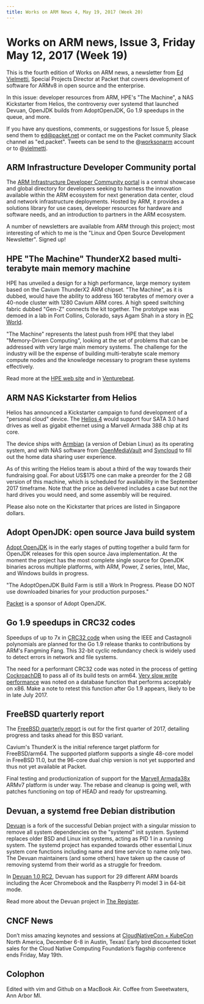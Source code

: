 ```yaml
---
title: Works on ARM News 4, May 19, 2017 (Week 20)
---
```

# Works on ARM news, Issue 3, Friday May 12, 2017 (Week 19)

This is the fourth edition of Works on ARM news, a newsletter
from [Ed Vielmetti], Special Projects Director at Packet that covers development of
software for ARMv8 in open source and the enterprise.

[Ed Vielmetti]:https://www.packet.net/about/ed-vielmetti/

In this issue: 
developer resources from ARM,
HPE's "The Machine", 
a NAS Kickstarter from Helios,
the controversy over systemd that launched Devuan, 
OpenJDK builds from AdoptOpenJDK, 
Go 1.9 speedups in the queue,
and more.

If you have any questions, comments, or suggestions for Issue 5, please 
send them to ed@packet.net or contact me on the Packet community Slack
channel as "ed.packet". Tweets can be send to the @[worksonarm] account
or to @[vielmetti].

[worksonarm]:https://twitter.com/worksonarm
[vielmetti]:https://twitter.com/vielmetti

## ARM Infrastructure Developer Community portal

[ARM Infrastructure Developer Community portal]:https://developer.arm.com/markets/infrastructure/arm-infrastructure-developer-community/developer-resources

The [ARM Infrastructure Developer Community portal] is a central
showcase and global directory for developers seeking to harness the
innovation available within the ARM ecosystem for next generation
data center, cloud and network infrastructure deployments.
Hosted by ARM, it provides a solutions library for use cases,
developer resources for hardware and software needs, and 
an introduction to partners in the ARM ecosystem.

A number of newsletters are available from ARM through
this project; most interesting of which to me is the
"Linux and Open Source Development Newsletter".
Signed up!

## HPE "The Machine" ThunderX2 based multi-terabyte main memory machine

[Venturebeat]:https://venturebeat.com/2017/05/16/hp-enterprise-unveils-single-memory-160-terabyte-computer-the-machine/
[HPE web site]:https://news.hpe.com/content-hub/memory-driven-computing/
[PC World]:http://www.pcworld.com/article/3197054/hardware/hpe-shows-off-the-machine-prototype-without-memistors.html

HPE has unveiled a design for a high performance, large memory
system based on the Cavium ThunderX2 ARM chipset. "The Machine",
as it is dubbed, would have the ability to address 160 terabytes
of memory over a 40-node cluster with 1280 Cavium ARM cores. A
high speed switching fabric dubbed "Gen-Z" connects the kit together.
The prototype was demoed in a lab in Fort Collins, Colorado, says
Agam Shah in a story in [PC World].

"The Machine" represents the latest push from HPE that they label
"Memory-Driven Computing", looking at the set of problems
that can be addressed with very large main memory systems.
The challenge for the industry will be the expense of 
building multi-terabyte scale memory compute nodes and the
knowledge necessary to program these systems effectively.

Read more at the [HPE web site] and in [Venturebeat].

## ARM NAS Kickstarter from Helios

[Helios 4]:https://www.kickstarter.com/projects/helios4/helios4-personal-cloud-the-worlds-1st-open-source?ref=woa4

Helios has announced a Kickstarter campaign to fund development
of a "personal cloud" device. The [Helios 4] would support four
SATA 3.0 hard drives as well as gigabit ethernet using a Marvell Armada 388
chip at its core. 

The device ships with [Armbian] (a version of Debian Linux) as its
operating system, and with NAS software from [OpenMediaVault]
and [Syncloud] to fill out the home data sharing user experience.

[Armbian]:https://www.armbian.com/
[OpenMediaVault]:http://www.openmediavault.org/
[Syncloud]:http://syncloud.org/

As of this writing the Helios team is about a third of the 
way towards their fundraising goal. For about US$175 one can
make a preorder for the 2 GB version of this machine, which is scheduled for
availability in the September 2017 timeframe. Note that the price as delivered
includes a case but not the hard drives you would need, and
some assembly will be required.

Please also note on the Kickstarter that prices are listed
in Singapore dollars.

## Adopt OpenJDK: open source Java build system

[Adopt OpenJDK]:https://adoptopenjdk.net/

[Adopt OpenJDK] is in the early stages of putting together a build
farm for OpenJDK releases for this open source Java implementation.
At the moment the project has the most
complete single source for OpenJDK binaries across multiple platforms,
with ARM, Power, Z series, Intel, Mac, and Windows builds in progress.

"The AdoptOpenJDK Build Farm is still a Work In Progress. Please DO
NOT use downloaded binaries for your production purposes."

[Packet] is a sponsor of Adopt OpenJDK.

[Packet]:http://packet.net

## Go 1.9 speedups in CRC32 codes

[CRC32 code]:https://github.com/golang/go/issues/20370

Speedups of up to 7x in [CRC32 code] when
using the IEEE and Castagnoli polynomials 
are planned for the Go 1.9 release 
thanks to contributions
by ARM's Fangming Fang. This 32-bit cyclic redundancy check
is widely used to detect errors in network and file systems.

The need for a performant CRC32 code was noted in the process
of getting [CockroachDB] to pass all of its build tests on arm64.
[Very slow write performance] was noted on a database function
that performs acceptably on x86. Make a note to retest this
function after Go 1.9 appears, likely to be in late July 2017.

[CockroachDB]:https://github.com/cockroachdb/cockroach
[Very slow write performance]:https://github.com/cockroachdb/cockroach/issues/15868

## FreeBSD quarterly report

[FreeBSD quarterly report]:https://www.freebsd.org/news/status/report-2017-01-2017-03.html
[Marvell Armada38x]:http://www.marvell.com/embedded-processors/armada-38x/

The [FreeBSD quarterly report] is out for the first quarter of
2017, detailing progress and tasks ahead for this BSD variant.

Cavium's ThunderX is the initial reference target platform for FreeBSD/arm64.
The supported platform supports a single 48-core model in FreeBSD 11.0,
but the 96-core dual chip version is not yet supported and 
thus not yet available at Packet.

Final testing and productionization of support for the 
[Marvell Armada38x] ARMv7 platform is under way. 
The rebase and cleanup is going
well, with patches functioning on top of HEAD and ready for
upstreaming.

## Devuan, a systemd free Debian distribution

[Devuan]:https://devuan.org
[Devuan 1.0 RC2]:https://devuan.org/os/debian-fork/stable-2nd-candidate-announce-050517

[Devuan] is a fork of the successful Debian project with a singular
mission to remove all system dependencies on the "systemd" init 
system. Systemd replaces older BSD and Linux init systems, acting
as PID 1 in a running system. The systemd project has expanded towards
other essential Linux system core functions including name and time
service to name only two. The Devuan maintainers (and some
others) have taken up the cause of removing systemd from their
world as a struggle for freedom.

In [Devuan 1.0 RC2], Devuan has support for 29 different ARM boards including the
Acer Chromebook and the Raspberry Pi model 3 in 64-bit mode.

Read more about the Devuan project in [The Register].

[The Register]:https://www.theregister.co.uk/2017/04/22/devuan_1_0_0_released/

## CNCF News

[CloudNativeCon + KubeCon]:http://events.linuxfoundation.org/events/cloudnativecon-and-kubecon-north-america

Don’t miss amazing keynotes and sessions at [CloudNativeCon + KubeCon]
North America, December 6-8 in Austin, Texas! Early bird discounted
ticket sales for the Cloud Native Computing Foundation’s flagship
conference ends Friday, May 19th.

## Colophon

Edited with vim and Github on a MacBook Air.
Coffee from Sweetwaters, Ann Arbor MI.
